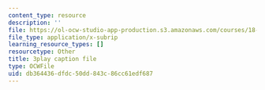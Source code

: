 ```yaml
---
content_type: resource
description: ''
file: https://ol-ocw-studio-app-production.s3.amazonaws.com/courses/18-01sc-single-variable-calculus-fall-2010/db364436dfdc50dd843c86cc61edf687_iHErQuZ8M-I.vtt
file_type: application/x-subrip
learning_resource_types: []
resourcetype: Other
title: 3play caption file
type: OCWFile
uid: db364436-dfdc-50dd-843c-86cc61edf687
---
```

